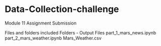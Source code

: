 # Data-Collection-challenge

Module 11 Assignment Submission

Files and folders included
Folders - Output 
Files
part_1_mars_news.ipynb
part_2_mars_weather.ipynb
Mars_Weather.csv



